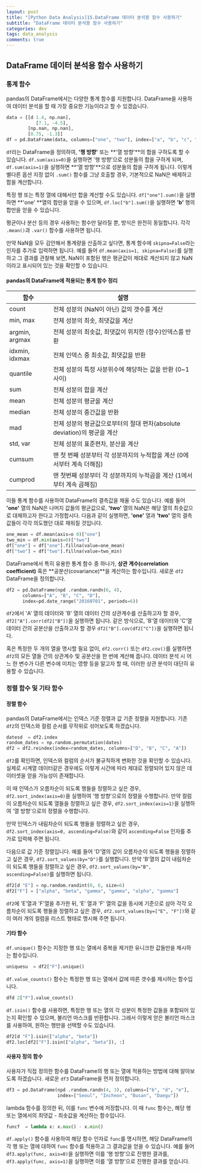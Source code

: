 ```yaml
---
layout: post
title: "[Python Data Analysis]15.DataFrame 데이터 분석용 함수 사용하기"
subtitle: "DataFrame 데이터 분석용 함수 사용하기"
categories: dev
tags: data_analysis
comments: true
---
```

## DataFrame 데이터 분석용 함수 사용하기

### 통계 함수

pandas의 DataFrame에서는 다양한 통계 함수를 지원합니다. DataFrame을 사용하여 데이터 분석을 할 때 가장 중요한 기능이라고 할 수 있겠습니다.

```python
data = [[d 1.4, np.nan],
           [7.1, -4.5],
        [np.nan, np.nan],
        [0.75, -1.3]]
df = pd.DataFrame(data, columns=["one", "two"], index=["a", "b", "c", "d"])
```

`df`라는 DataFrame을 정의하여, **'행 방향'** 또는 **'열 방향'**의 합을 구하도록 할 수 있습니다. `df.sum(axis=0)`을 실행하면 '행 방향'으로 성분들의 합을 구하게 되며, `df.sum(axis=1)`을 실행하면 **'열 방향'**으로 성분들의 합을 구하게 됩니다. 이렇게 별다른 옵션 지정 없이 `.sum()` 함수를 그냥 호출할 경우, 기본적으로 NaN은 배제하고 합을 계산합니다.

특정 행 또는 특정 열에 대해서만 합을 계산할 수도 있습니다. `df["one"].sum()`을 실행하면 **'one' **열의 합만을 얻을 수 있으며, `df.loc["b"].sum()`을 실행하면 **'b'** 행의 합만을 얻을 수 있습니다.

평균이나 분산 등의 경우 사용하는 함수만 달라질 뿐, 방식은 완전히 동일합니다. 각각 `.mean()`과 `.var()` 함수를 사용하면 됩니다.

만약 NaN을 모두 감안해서 통계량을 산출하고 싶다면, 통계 함수에 `skipna=False`라는 인자를 추가로 입력하면 됩니다. 예를 들어 `df.mean(axis=1, skipna=False)`를 실행하고 그 결과를 관찰해 보면, NaN이 포함된 행은 평균값이 제대로 계산되지 않고 NaN이라고 표시되어 있는 것을 확인할 수 있습니다.

#### pandas의 DataFrame에 적용되는 통계 함수 정리

| 함수           | 설명                                                         |
| -------------- | ------------------------------------------------------------ |
| count          | 전체 성분의 (NaN이 아닌) 값의 갯수를 계산                    |
| min, max       | 전체 성분의 최솟, 최댓값을 계산                              |
| argmin, argmax | 전체 성분의 최솟값, 최댓값이 위치한 (정수)인덱스를 반환      |
| idxmin, idxmax | 전체 인덱스 중 최솟값, 최댓값을 반환                         |
| quantile       | 전체 성분의 특정 사분위수에 해당하는 값을 반환 (0~1 사이)    |
| sum            | 전체 성분의 합을 계산                                        |
| mean           | 전체 성분의 평균을 계산                                      |
| median         | 전체 성분의 중간값을 반환                                    |
| mad            | 전체 성분의 평균값으로부터의 절대 편차(absolute deviation)의 평균을 계산 |
| std, var       | 전체 성분의 표준편차, 분산을 계산                            |
| cumsum         | 맨 첫 번째 성분부터 각 성분까지의 누적합을 계산 (0에서부터 계속 더해짐) |
| cumprod        | 맨 첫번째 성분부터 각 성분까지의 누적곱을 계산 (1에서부터 계속 곱해짐) |

이들 통계 함수를 사용하여 DataFrame의 결측값을 채울 수도 있습니다. 예를 들어 **'one'** 열의 NaN은 나머지 값들의 평균값으로, **'two'** 열의 NaN은 해당 열의 최솟값으로 대체하고자 한다고 가정합시다. 다음과 같이 실행하면, **'one'** 열과 **'two'** 열의 결측값들이 각각 의도했던 대로 채워질 것입니다.

```python
one_mean = df.mean(axis=o 0)["one"]
two_min = df.min(axis=0)["two"]
df["one"] = df["one"].fillna(value=one_mean)
df["two"] = df["two"].fillna(value=two_min)
```

DataFrame에서 특히 유용한 통계 함수 중 하나가, **상관 계수(correlation coefficient)** 혹은 **공분산(covariance)**을 계산하는 함수입니다. 새로운 `df2` DataFrame을 정의합니다.

```python
df2 = pd.DataFrame(npd .random.randn(6, 4),
      columns=["A", "B", "C", "D"],
      index=pd.date_range("20160701", periods=6))
```

`df2`에서 'A' 열의 데이터와 'B' 열의 데이터 간의 상관계수를 산출하고자 할 경우, `df2["A"].corr(df2["B"])`을 실행하면 됩니다. 같은 방식으로, 'B'열 데이터와 'C'열 데이터 간의 공분산을 산출하고자 할 경우 `df2["B"].cov(df2["C"])`을 실행하면 됩니다.

혹은 특정한 두 개의 열을 명시할 필요 없이, `df2.corr()` 또는 `df2.cov()`를 실행하면 `df2`의 모든 열들 간의 상관계수 및 공분산을 한 번에 계산해 줍니다. 데이터 분석 시 어느 한 변수가 다른 변수에 미치는 영향 등을 알고자 할 때, 이러한 상관 분석이 대단히 유용할 수 있습니다.

### 정렬 함수 및 기타 함수

#### 정렬 함수

pandas의 DataFrame에서는 인덱스 기준 정렬과 값 기준 정렬을 지원합니다. 기존 `df2`의 인덱스와 컬럼 순서를 무작위로 섞어보도록 하겠습니다.

```python
datesd  = df2.index
random_dates = np.random.permutation(dates)
df2 = df2.reindex(index=random_dates, columns=["D", "B", "C", "A"])
```

`df2`를 확인하면, 인덱스와 컬럼의 순서가 불규칙하게 변화한 것을 확인할 수 있습니다. 실제로 시계열 데이터같은 경우에도 이렇게 시간에 따라 제대로 정렬되어 있지 않은 데이터셋을 얻을 가능성이 존재합니다.

이 때 인덱스가 오름차순이 되도록 행들을 정렬하고 싶은 경우, `df2.sort_index(axis=0)`을 실행하여 '행 방향'으로의 정렬을 수행합니다. 만약 컬럼이 오름차순이 되도록 열들을 정렬하고 싶은 경우, `df2.sort_index(axis=1)`을 실행하여 '열 방향'으로의 정렬을 수행합니다.

만약 인덱스가 내림차순이 되도록 행들을 정렬하고 싶은 경우, `df2.sort_index(axis=0, ascending=False)`와 같이 `ascending=False` 인자를 추가로 입력해 주면 됩니다.

다음으로 값 기준 정렬입니다. 예를 들어 'D'열의 값이 오름차순이 되도록 행들을 정렬하고 싶은 경우, `df2.sort_values(by="D")`를 실행합니다. 만약 'B'열의 값이 내림차순이 되도록 행들을 정렬하고 싶은 경우, `df2.sort_values(by="B", ascending=False)`를 실행하면 됩니다.

```python
df2[d "E"] = np.random.randint(0, 6, size=6)
df2["F"] = ["alpha", "beta", "gamma", "gamma", "alpha", "gamma"]
```

`df2`에 'E'열과 'F'열을 추가한 뒤, 'E' 열과 'F' 열의 값을 동시에 기준으로 삼아 각각 오름차순이 되도록 행들을 정렬하고 싶은 경우, `df2.sort_values(by=["E", "F"])`와 같이 여러 개의 컬럼을 리스트 형태로 명시해 주면 됩니다.

#### 기타 함수

`df.unique()` 함수는 지정한 행 또는 열에서 중복을 제거한 유니크한 값들만을 제시하는 함수입니다.

```python
uniquesu  = df2["F"].unique()
```

`df.value_counts()` 함수는 특정한 행 또는 열에서 값에 따른 갯수를 제시하는 함수입니다.

```python
dfd 2["F"].value_counts()
```

`df.isin()` 함수를 사용하면, 특정한 행 또는 열의 각 성분이 특정한 값들을 포함되어 있는지 확인할 수 있으며, 불리언 마스크를 반환합니다. 그래서 이렇게 얻은 불리언 마스크를 사용하여, 원하는 행만을 선택할 수도 있습니다.

```python
df2[d "F"].isin(["alpha", "beta"])
df2.loc[df2["F"].isin(["alpha", "beta"]), :]
```

#### 사용자 정의 함수

사용자가 직접 정의한 함수를 DataFrame의 행 또는 열에 적용하는 방법에 대해 알아보도록 하겠습니다. 새로운 `df3` DataFrame을 먼저 정의합니다.

```python
df3 = pd.DataFrame(npd .random.randn(4, 3), columns=["b", "d", "e"],
                   index=["Seoul", "Incheon", "Busan", "Daegu"])
```

lambda 함수를 정의한 뒤, 이를 `func` 변수에 저장합니다. 이 때 `func` 함수는, 해당 행 또는 열에서의 최댓값 - 최솟값을 계산하는 함수입니다.

```python
funcf  = lambda x: x.max() - x.min()
```

`df.apply()` 함수를 사용하여 해당 함수 인자로 `func`를 명시하면, 해당 DataFrame의 각 행 또는 열에 대하여 `func` 함수를 적용하고 그 결과값을 얻을 수 있습니다. 예를 들어 `df3.apply(func, axis=0)`을 실행하면 이를 '행 방향'으로 진행한 결과를, `df3.apply(func, axis=1)`을 실행하면 이를 '열 방향'으로 진행한 결과를 얻습니다.